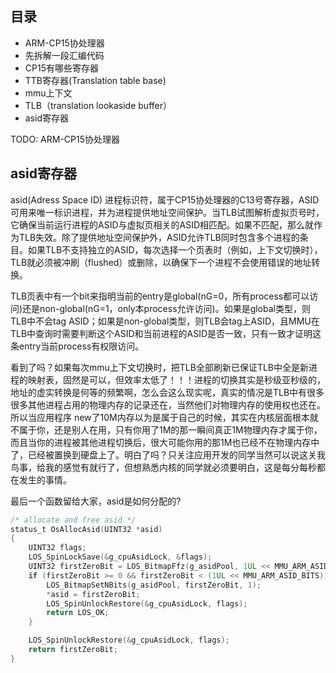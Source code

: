 

<!--
 * @version:
 * @Author:  StevenJokess https://github.com/StevenJokess
 * @Date: 2020-12-20 20:39:22
 * @LastEditors:  StevenJokess https://github.com/StevenJokess
 * @LastEditTime: 2020-12-20 20:44:19
 * @Description:
 * @TODO::
 * @Reference:
 * https://blog.csdn.net/kuangyufei/article/details/108994081
 * https://my.oschina.net/u/3751245/blog/4692156
-->

## 目录

- ARM-CP15协处理器
- 先拆解一段汇编代码
- CP15有哪些寄存器
- TTB寄存器(Translation table base)
- mmu上下文
- TLB（translation lookaside buffer）
- asid寄存器

TODO:
ARM-CP15协处理器



## asid寄存器

asid(Adress Space ID) 进程标识符，属于CP15协处理器的C13号寄存器，ASID可用来唯一标识进程，并为进程提供地址空间保护。当TLB试图解析虚拟页号时，它确保当前运行进程的ASID与虚拟页相关的ASID相匹配。如果不匹配，那么就作为TLB失效。除了提供地址空间保护外，ASID允许TLB同时包含多个进程的条目。如果TLB不支持独立的ASID，每次选择一个页表时（例如，上下文切换时），TLB就必须被冲刷（flushed）或删除，以确保下一个进程不会使用错误的地址转换。

TLB页表中有一个bit来指明当前的entry是global(nG=0，所有process都可以访问)还是non-global(nG=1，only本process允许访问)。如果是global类型，则TLB中不会tag ASID；如果是non-global类型，则TLB会tag上ASID，且MMU在TLB中查询时需要判断这个ASID和当前进程的ASID是否一致，只有一致才证明这条entry当前process有权限访问。

看到了吗？如果每次mmu上下文切换时，把TLB全部刷新已保证TLB中全是新进程的映射表，固然是可以，但效率太低了！！！进程的切换其实是秒级亚秒级的，地址的虚实转换是何等的频繁啊，怎么会这么现实呢，真实的情况是TLB中有很多很多其他进程占用的物理内存的记录还在，当然他们对物理内存的使用权也还在。所以当应用程序 new了10M内存以为是属于自己的时候，其实在内核层面根本就不属于你，还是别人在用，只有你用了1M的那一瞬间真正1M物理内存才属于你，而且当你的进程被其他进程切换后，很大可能你用的那1M也已经不在物理内存中了，已经被置换到硬盘上了。明白了吗？只关注应用开发的同学当然可以说这关我鸟事，给我的感觉有就行了，但想熟悉内核的同学就必须要明白，这是每分每秒都在发生的事情。

最后一个函数留给大家，asid是如何分配的?

```c
/* allocate and free asid */
status_t OsAllocAsid(UINT32 *asid)
{
    UINT32 flags;
    LOS_SpinLockSave(&g_cpuAsidLock, &flags);
    UINT32 firstZeroBit = LOS_BitmapFfz(g_asidPool, 1UL << MMU_ARM_ASID_BITS);
    if (firstZeroBit >= 0 && firstZeroBit < (1UL << MMU_ARM_ASID_BITS)) {
        LOS_BitmapSetNBits(g_asidPool, firstZeroBit, 1);
        *asid = firstZeroBit;
        LOS_SpinUnlockRestore(&g_cpuAsidLock, flags);
        return LOS_OK;
    }

    LOS_SpinUnlockRestore(&g_cpuAsidLock, flags);
    return firstZeroBit;
}
```
